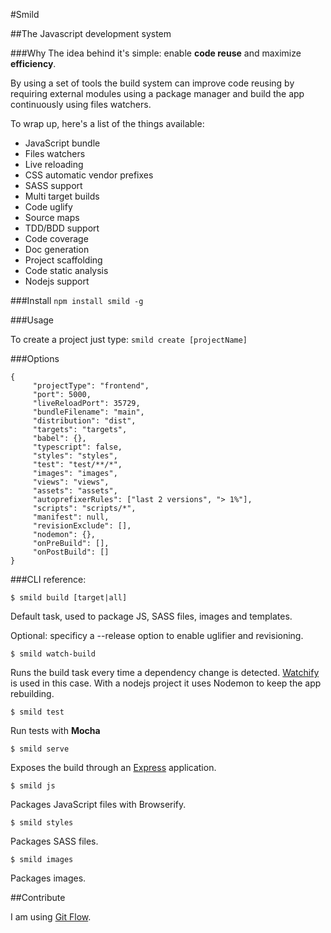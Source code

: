 #Smild

##The Javascript development system

###Why
The idea behind it's simple: enable **code reuse** and maximize **efficiency**.

By using a set of tools the build system can improve code reusing by requiring external modules using a package manager and build the app continuously using files watchers.

To wrap up, here's a list of the things available:

* JavaScript bundle
* Files watchers
* Live reloading
* CSS automatic vendor prefixes
* SASS support
* Multi target builds
* Code uglify
* Source maps
* TDD/BDD support
* Code coverage
* Doc generation
* Project scaffolding
* Code static analysis
* Nodejs support

###Install
`npm install smild -g`

###Usage

To create a project just type:
`smild create [projectName]`


###Options

    {
         "projectType": "frontend",
         "port": 5000,
         "liveReloadPort": 35729,
         "bundleFilename": "main",
         "distribution": "dist",
         "targets": "targets",
         "babel": {},
         "typescript": false,
         "styles": "styles",
         "test": "test/**/*",
         "images": "images",
         "views": "views",
         "assets": "assets",
         "autoprefixerRules": ["last 2 versions", "> 1%"],
         "scripts": "scripts/*",
         "manifest": null,
         "revisionExclude": [],
         "nodemon": {},
         "onPreBuild": [],
         "onPostBuild": []
    }

###CLI reference:

`$ smild build [target|all]`

Default task, used to package JS, SASS files, images and templates.

Optional: specificy a --release option to enable uglifier and revisioning.

`$ smild watch-build`

Runs the build task every time a dependency change is detected. [Watchify](https://github.com/substack/watchify) is used in this case.
With a nodejs project it uses Nodemon to keep the app rebuilding.

`$ smild test`

Run tests with **Mocha**

`$ smild serve`

Exposes the build through an [Express](http://expressjs.com/) application.

`$ smild js`

Packages JavaScript files with Browserify.

`$ smild styles`

Packages SASS files.

`$ smild images`

Packages images.

##Contribute

I am using [Git Flow](https://github.com/nvie/gitflow).